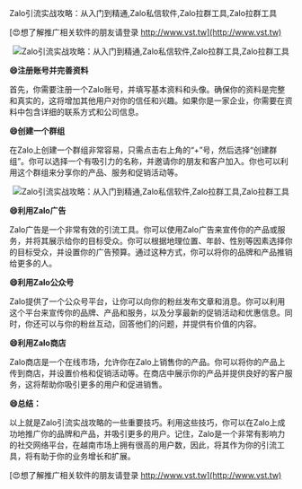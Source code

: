 Zalo引流实战攻略：从入门到精通,Zalo私信软件,Zalo拉群工具,Zalo拉群工具

[😍想了解推广相关软件的朋友请登录 http://www.vst.tw](http://www.vst.tw)

 <center><img src="https://vst.tw/MP4/tuiguang/png/0.png" alt="Zalo引流实战攻略：从入门到精通,Zalo私信软件,Zalo拉群工具,Zalo拉群工具"></center>

**😄注册账号并完善资料**

首先，你需要注册一个Zalo账号，并填写基本资料和头像。确保你的资料是完整和真实的，这将增加其他用户对你的信任和兴趣。如果你是一家企业，你需要在资料中包含详细的联系方式和公司信息。

**😄创建一个群组**

在Zalo上创建一个群组非常容易，只需点击右上角的“+”号，然后选择“创建群组”。你可以选择一个有吸引力的名称，并邀请你的朋友和客户加入。你也可以利用这个群组来分享你的产品、服务和促销活动等。

 <center><img src="https://vst.tw/MP4/tuiguang/png/0.png" alt="Zalo引流实战攻略：从入门到精通,Zalo私信软件,Zalo拉群工具,Zalo拉群工具"></center>

**😄利用Zalo广告**

Zalo广告是一个非常有效的引流工具。你可以使用Zalo广告来宣传你的产品或服务，并将其展示给你的目标受众。你可以根据地理位置、年龄、性别等因素选择你的目标受众，并设置你的广告预算。通过这种方式，你可以将你的品牌和产品推销给更多的人。

**😄利用Zalo公众号**

Zalo提供了一个公众号平台，让你可以向你的粉丝发布文章和消息。你可以利用这个平台来宣传你的品牌、产品和服务，以及分享最新的促销活动和优惠信息。同时，你还可以与你的粉丝互动，回答他们的问题，并提供有价值的内容。

**😄利用Zalo商店**

Zalo商店是一个在线市场，允许你在Zalo上销售你的产品。你可以将你的产品上传到商店，并设置价格和促销活动等。在商店中展示你的产品并提供良好的客户服务，这将帮助你吸引更多的用户和促进销售。

**😄总结：**

以上就是Zalo引流实战攻略的一些重要技巧。利用这些技巧，你可以在Zalo上成功地推广你的品牌和产品，并吸引更多的用户。记住，Zalo是一个非常有影响力的社交网络平台，在越南市场上拥有很高的用户数，因此，将其作为你的引流工具，将有助于你的业务增长和扩展。

[😍想了解推广相关软件的朋友请登录 http://www.vst.tw](http://www.vst.tw)



